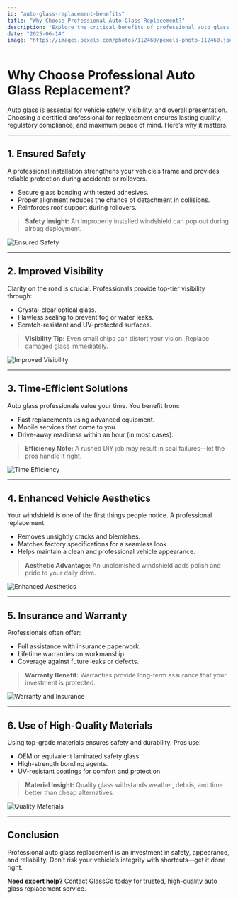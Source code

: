 ```yaml
---
id: "auto-glass-replacement-benefits"
title: "Why Choose Professional Auto Glass Replacement?"
description: "Explore the critical benefits of professional auto glass replacement, including enhanced safety, improved visibility, better aesthetics, and reliable installation."
date: "2025-06-14"
image: "https://images.pexels.com/photos/112460/pexels-photo-112460.jpeg?auto=compress&cs=tinysrgb&w=1260&h=750&dpr=1"
---
```


# Why Choose Professional Auto Glass Replacement?

Auto glass is essential for vehicle safety, visibility, and overall presentation. Choosing a certified professional for replacement ensures lasting quality, regulatory compliance, and maximum peace of mind. Here’s why it matters.

---

## 1. **Ensured Safety**

A professional installation strengthens your vehicle’s frame and provides reliable protection during accidents or rollovers.

- Secure glass bonding with tested adhesives.
- Proper alignment reduces the chance of detachment in collisions.
- Reinforces roof support during rollovers.

> **Safety Insight:** An improperly installed windshield can pop out during airbag deployment.

![Ensured Safety](https://images.pexels.com/photos/112460/pexels-photo-112460.jpeg?auto=compress&cs=tinysrgb&w=1260&h=750&dpr=1)

---

## 2. **Improved Visibility**

Clarity on the road is crucial. Professionals provide top-tier visibility through:

- Crystal-clear optical glass.
- Flawless sealing to prevent fog or water leaks.
- Scratch-resistant and UV-protected surfaces.

> **Visibility Tip:** Even small chips can distort your vision. Replace damaged glass immediately.

![Improved Visibility](https://images.pexels.com/photos/193991/pexels-photo-193991.jpeg?auto=compress&cs=tinysrgb&w=1260&h=750&dpr=1)

---

## 3. **Time-Efficient Solutions**

Auto glass professionals value your time. You benefit from:

- Fast replacements using advanced equipment.
- Mobile services that come to you.
- Drive-away readiness within an hour (in most cases).

> **Efficiency Note:** A rushed DIY job may result in seal failures—let the pros handle it right.

![Time Efficiency](https://images.pexels.com/photos/7070467/pexels-photo-7070467.jpeg?auto=compress&cs=tinysrgb&w=1260&h=750&dpr=1)

---

## 4. **Enhanced Vehicle Aesthetics**

Your windshield is one of the first things people notice. A professional replacement:

- Removes unsightly cracks and blemishes.
- Matches factory specifications for a seamless look.
- Helps maintain a clean and professional vehicle appearance.

> **Aesthetic Advantage:** An unblemished windshield adds polish and pride to your daily drive.

![Enhanced Aesthetics](https://images.pexels.com/photos/80465/pexels-photo-80465.jpeg?auto=compress&cs=tinysrgb&w=1260&h=750&dpr=1)

---

## 5. **Insurance and Warranty**

Professionals often offer:

- Full assistance with insurance paperwork.
- Lifetime warranties on workmanship.
- Coverage against future leaks or defects.

> **Warranty Benefit:** Warranties provide long-term assurance that your investment is protected.

![Warranty and Insurance](https://images.pexels.com/photos/190574/pexels-photo-190574.jpeg?auto=compress&cs=tinysrgb&w=1260&h=750&dpr=1)

---

## 6. **Use of High-Quality Materials**

Using top-grade materials ensures safety and durability. Pros use:

- OEM or equivalent laminated safety glass.
- High-strength bonding agents.
- UV-resistant coatings for comfort and protection.

> **Material Insight:** Quality glass withstands weather, debris, and time better than cheap alternatives.

![Quality Materials](https://images.pexels.com/photos/4058225/pexels-photo-4058225.jpeg?auto=compress&cs=tinysrgb&w=1260&h=750&dpr=1)

---

## Conclusion

Professional auto glass replacement is an investment in safety, appearance, and reliability. Don’t risk your vehicle’s integrity with shortcuts—get it done right.

**Need expert help?** Contact GlassGo today for trusted, high-quality auto glass replacement service.
